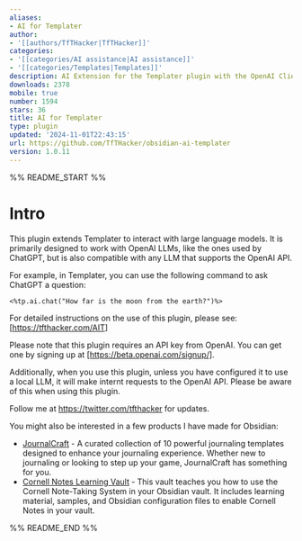 ```yaml
---
aliases:
- AI for Templater
author:
- '[[authors/TfTHacker|TfTHacker]]'
categories:
- '[[categories/AI assistance|AI assistance]]'
- '[[categories/Templates|Templates]]'
description: AI Extension for the Templater plugin with the OpenAI Client Library.
downloads: 2378
mobile: true
number: 1594
stars: 36
title: AI for Templater
type: plugin
updated: '2024-11-01T22:43:15'
url: https://github.com/TfTHacker/obsidian-ai-templater
version: 1.0.11
---
```


%% README_START %%

# Intro

This plugin extends Templater to interact with large language models. It is primarily designed to work with OpenAI LLMs, like the ones used by ChatGPT, but is also compatible with any LLM that supports the OpenAI API.

For example, in Templater, you can use the following command to ask ChatGPT a question:

`<%tp.ai.chat("How far is the moon from the earth?")%>`

For detailed instructions on the use of this plugin, please see: [https://tfthacker.com/AIT]

Please note that this plugin requires an API key from OpenAI. You can get one by signing up at [https://beta.openai.com/signup/].

Additionally, when you use this plugin, unless you have configured it to use a local LLM, it will make internt requests to the OpenAI API. Please be aware of this when using this plugin.

Follow me at https://twitter.com/tfthacker for updates.

You might also be interested in a few products I have made for Obsidian:

- [JournalCraft](https://tfthacker.com/jco) - A curated collection of 10 powerful journaling templates designed to enhance your journaling experience. Whether new to journaling or looking to step up your game, JournalCraft has something for you.
- [Cornell Notes Learning Vault](https://tfthacker.com/cornell-notes) - This vault teaches you how to use the Cornell Note-Taking System in your Obsidian vault. It includes learning material, samples, and Obsidian configuration files to enable Cornell Notes in your vault.


%% README_END %%